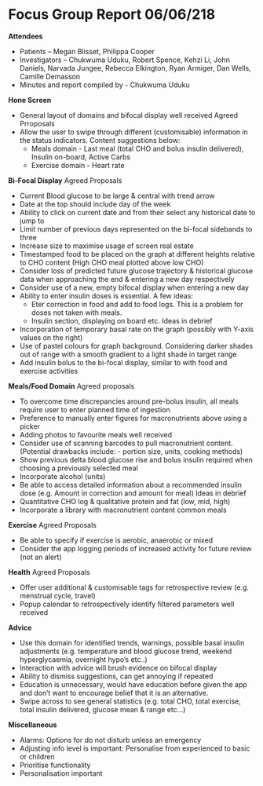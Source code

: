# Focus Group Report 06/06/218

**Attendees**
* Patients – Megan Blisset, Philippa Cooper
* Investigators – Chukwuma Uduku, Robert Spence, Kehzi Li, John Daniels, Narvada Jungee, Rebecca Elkington, Ryan Armiger, Dan Wells, Camille Demasson
* Minutes and report compiled by - Chukwuma Uduku

**Hone Screen**
* General layout of domains and bifocal display well received
Agreed Prroposals
* Allow the user to swipe through different (customisable) information in the status indicators. Content suggestions below:
  * Meals domain - Last meal (total CHO and bolus insulin delivered), Insulin on-board, Active Carbs
  * Exercise domain - Heart rate
  
**Bi-Focal Display**
Agreed Proposals
* Current Blood glucose to be large & central with trend arrow
* Date at the top should include day of the week
* Ability to click on current date and  from their select any historical date to jump to
* Limit number of previous days represented on the bi-focal sidebands to three
* Increase size to maximise usage of screen real estate
* Timestamped food to be placed on the graph at different heights relative to CHO content (High CHO meal plotted above low CHO)
* Consider loss of predicted future glucose trajectory & historical glucose data when approaching the end & entering a new day respectively
* Consider use of a new, empty bifocal display when entering a new day
* Ability to enter insulin doses is essential. A few ideas:
  * Eter correction in food and add to food logs. This is a problem for doses not taken with meals.
  * Insulin section, displaying on board etc.
Ideas in debrief
* Incorporation of temporary basal rate on the graph (possibly with Y-axis values on the right)
* Use of pastel colours for graph background. Considering darker shades out of range with a smooth gradient to a light shade in target range
* Add insulin bolus to the bi-focal display, similar to with food and exercise activities

**Meals/Food Domain**
Agreed proposals
* To overcome time discrepancies around pre-bolus insulin, all meals require user to enter planned time of ingestion
* Preference to manually enter figures for macronutrients above using a picker
* Adding photos to favourite meals well received
* Consider use of scanning barcodes to pull macronutrient content. (Potential drawbacks include: - portion size, units, cooking methods)
* Show previous delta blood glucose rise and bolus insulin required when choosing a previously selected meal
* Incorporate alcohol (units)
* Be able to access detailed information about a recommended insulin dose (e.g. Amount in correction and amount for meal)
Ideas in debrief
* Quantitative CHO log & qualitative protein and fat (low, mid, high)
* Incorporate a library with macronutrient content common meals

**Exercise**
Agreed Proposals
* Be able to specify if exercise is aerobic, anaerobic or mixed
* Consider the app logging periods of increased activity for future review (not an alert)

**Health**
Agreed Proposals
* Offer user additional & customisable tags for retrospective review (e.g. menstrual cycle, travel)
* Popup calendar to retrospectively identify filtered parameters well received

**Advice**
* Use this domain for identified trends, warnings, possible basal insulin adjustments (e.g. temperature and blood glucose trend, weekend hyperglycaemia, overnight hypo’s etc..)
* Interaction with advice will brush evidence on bifocal display
* Ability to dismiss suggestions, can get annoying if repeated
* Education is unnecessary, would have education before given the app and don’t want to encourage belief that it is an alternative.
* Swipe across to see general statistics (e.g. total CHO, total exercise, total insulin delivered, glucose mean & range etc…)

**Miscellaneous**
* Alarms: Options for do not disturb unless an emergency
* Adjusting info level is important: Personalise from experienced to basic or children
* Prioritise functionality
* Personalisation important
